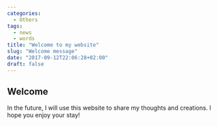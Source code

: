 ```yaml
---
categories:
  - Others
tags:
  - news
  - words
title: "Welcome to my website"
slug: "Welcome message"
date: "2017-09-12T22:06:28+02:00"
draft: false
---
```

## Welcome

In the future, I will use this website to share my thoughts and creations. I hope you enjoy your stay!